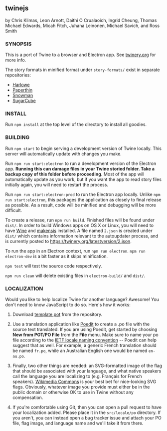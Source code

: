 ## twinejs

by Chris Klimas, Leon Arnott, Daithi O Crualaoich, Ingrid Cheung, Thomas Michael
Edwards, Micah Fitch, Juhana Leinonen, Michael Savich, and Ross Smith

### SYNOPSIS

This is a port of Twine to a browser and Electron app. See
[twinery.org](https://twinery.org) for more info.

The story formats in minified format under `story-formats/` exist in separate
repositories:

-   [Harlowe](https://bitbucket.org/_L_/harlowe)
-   [Paperthin](https://github.com/klembot/paperthin)
-   [Snowman](https://github.com/klembot/snowman)
-   [SugarCube](https://bitbucket.org/tmedwards/sugarcube)

### INSTALL

Run `npm install` at the top level of the directory to install all goodies.

### BUILDING

Run `npm start` to begin serving a development version of Twine locally. This
server will automatically update with changes you make.

Run `npm run start:electron` to run a development version of the Electron app.
**Running this can damage files in your Twine storied folder. Take a backup copy
of this folder before proceeding.** Most of the app will automatically update as
you work, but if you want the app to read story files initially again, you will
need to restart the process.

Run `npm run start:electron-prod` to run the Electron app locally. Unlike `npm
run start:electron`, this packages the application as closely to final release
as possible. As a result, code will be minified and debugging will be more
difficult.

To create a release, run `npm run build`. Finished files will be found under
`dist/`. In order to build Windows apps on OS X or Linux, you will need to have
[Wine](https://www.winehq.org/) and [makensis](http://nsis.sourceforge.net/)
installed. A file named `2.json` is created under `dist/` which contains
information relevant to the autoupdater process, and is currently posted to
https://twinery.org/latestversion/2.json.

To run the app in an Electron context, run `npm run electron`. `npm run
electron-dev` is a bit faster as it skips minification.

`npm test` will test the source code respectively.

`npm run clean` will delete existing files in `electron-build/` and `dist/`.

### LOCALIZATION

Would you like to help localize Twine for another language? Awesome! You don't
need to know JavaScript to do so. Here's how it works:

1. Download
   [template.pot](https://github.com/klembot/twinejs/blob/master/src/locale/po/template.pot)
   from the repository.

2. Use a translation application like [Poedit](http://poedit.net/) to create a
   .po file with the source text translated. If you are using Poedit, get started
   by choosing **New from POT/PO File** from the **File** menu. Make sure to name
   your po file according to the [IETF locale naming
   convention](https://en.wikipedia.org/wiki/IETF_language_tag) -- Poedit can help
   suggest that as well. For example, a generic French translation should be named
   `fr.po`, while an Australian English one would be named `en-au.po`.

3. Finally, two other things are needed: an SVG-formatted image of the flag
   that should be associated with your language, and what native speakers call the
   language you are localizing to (e.g. Fran&ccedil;ais for French speakers).
   [Wikimedia
   Commons](https://commons.wikimedia.org/wiki/Category:SVG_flags_by_country) is
   your best bet for nice-looking SVG flags. Obviously, whatever image you provide
   must either be in the public domain or otherwise OK to use in Twine without any
   compensation.

4. If you're comfortable using Git, then you can open a pull request to have
   your localization added. Please place it in the `src/locale/po` directory. If
   you aren't, you can instead open a bug tracker issue and attach your PO file,
   flag image, and language name and we'll take it from there.
